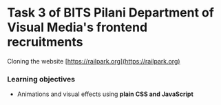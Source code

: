 # Task 3 of BITS Pilani Department of Visual Media's frontend recruitments  
Cloning the website [https://railpark.org](https://railpark.org)

### Learning objectives  
* Animations and visual effects using **plain CSS and JavaScript**